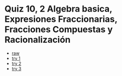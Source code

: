 # Quiz 10, 2 Algebra basica, Expresiones Fraccionarias, Fracciones Compuestas y Racionalización

- [raw](./raw.md)
- [try 1](./try1.png)
- [try 2](./try2.png)
- [try 3](./try3.png)